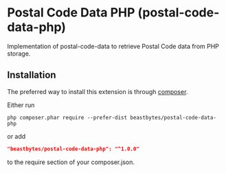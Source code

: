 # Postal Code Data PHP (postal-code-data-php)
Implementation of postal-code-data to retrieve Postal Code data from PHP storage.

## Installation

The preferred way to install this extension is through [composer](http://getcomposer.org/download/).

Either run

```
php composer.phar require --prefer-dist beastbytes/postal-code-data-php
```

or add

```json
"beastbytes/postal-code-data-php": "^1.0.0"
```

to the require section of your composer.json.